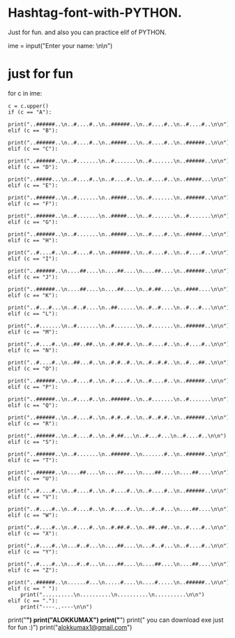 # Hashtag-font-with-PYTHON.
Just for fun. and also you can practice elif of PYTHON.


ime = input("Enter your name: \n\n")

# just for fun
for c in ime:

    c = c.upper()
    if (c == "A"):
        print("..######..\n..#....#..\n..######..\n..#....#..\n..#....#..\n\n")
    elif (c == "B"):
        print("..######..\n..#....#..\n..#####...\n..#....#..\n..######..\n\n")
    elif (c == "C"):
        print("..######..\n..#.......\n..#.......\n..#.......\n..######..\n\n")
    elif (c == "D"):
        print("..#####...\n..#....#..\n..#....#..\n..#....#..\n..#####...\n\n")
    elif (c == "E"):
        print("..######..\n..#.......\n..#####...\n..#.......\n..######..\n\n")
    elif (c == "F"):
        print("..######..\n..#.......\n..#####...\n..#.......\n..#.......\n\n")
    elif (c == "G"):
        print("..######..\n..#.......\n..#####...\n..#....#..\n..#####...\n\n")
    elif (c == "H"):
        print("..#....#..\n..#....#..\n..######..\n..#....#..\n..#....#..\n\n")
    elif (c == "I"):
        print("..######..\n....##....\n....##....\n....##....\n..######..\n\n")
    elif (c == "J"):
        print("..######..\n....##....\n....##....\n..#.##....\n..####....\n\n")
    elif (c == "K"):
        print("..#...#...\n..#..#....\n..##......\n..#..#....\n..#...#...\n\n")
    elif (c == "L"):
        print("..#.......\n..#.......\n..#.......\n..#.......\n..######..\n\n")
    elif (c == "M"):
        print("..#....#..\n..##..##..\n..#.##.#..\n..#....#..\n..#....#..\n\n")
    elif (c == "N"):
        print("..#....#..\n..##...#..\n..#.#..#..\n..#..#.#..\n..#...##..\n\n")
    elif (c == "O"):
        print("..######..\n..#....#..\n..#....#..\n..#....#..\n..######..\n\n")
    elif (c == "P"):
        print("..######..\n..#....#..\n..######..\n..#.......\n..#.......\n\n")
    elif (c == "Q"):
        print("..######..\n..#....#..\n..#.#..#..\n..#..#.#..\n..######..\n\n")
    elif (c == "R"):
        print("..######..\n..#....#..\n..#.##...\n..#...#...\n..#....#..\n\n")
    elif (c == "S"):
        print("..######..\n..#.......\n..######..\n.......#..\n..######..\n\n")
    elif (c == "T"):
        print("..######..\n....##....\n....##....\n....##....\n....##....\n\n")
    elif (c == "U"):
        print("..#....#..\n..#....#..\n..#....#..\n..#....#..\n..######..\n\n")
    elif (c == "V"):
        print("..#....#..\n..#....#..\n..#....#..\n...#..#...\n....##....\n\n")
    elif (c == "W"):
        print("..#....#..\n..#....#..\n..#.##.#..\n..##..##..\n..#....#..\n\n")
    elif (c == "X"):
        print("..#....#..\n...#..#...\n....##....\n...#..#...\n..#....#..\n\n")
    elif (c == "Y"):
        print("..#....#..\n...#..#...\n....##....\n....##....\n....##....\n\n")
    elif (c == "Z"):
        print("..######..\n......#...\n.....#....\n....#.....\n..######..\n\n")
    elif (c == " "):
        print("..........\n..........\n..........\n..........\n\n")
    elif (c == "."):
        print("----..----\n\n")

print("______________________________________")
print("ALOKKUMAX")
print("______________________________________")
print(" you can download exe just for fun :)")
print("alokkumax1@gmail.com")
